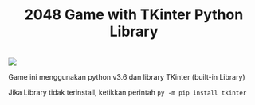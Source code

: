 <h1 align="center">2048 Game with TKinter Python Library</h1>
<br>
<img align="center" src="https://github.com/pforpajri/2048-game-with-tkinter-python/blob/main/2048.PNG?raw=true">
<br>
<p>Game ini menggunakan python v3.6 dan library TKinter (built-in Library)</p>
<p>Jika Library tidak terinstall, ketikkan perintah <code>py -m pip install tkinter</code></p>
